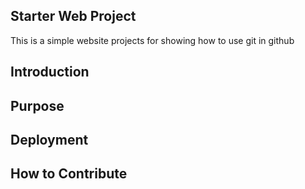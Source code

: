 ## Starter Web Project

This is a simple website projects for showing how to use git in github
## Introduction

## Purpose

## Deployment

## How to Contribute
